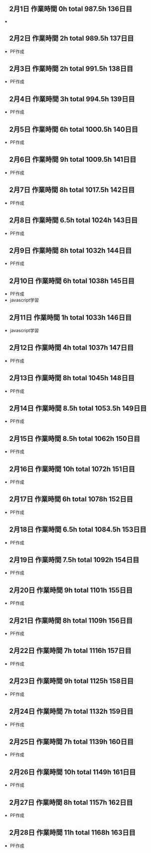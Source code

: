 ## 　2月1日 作業時間 0h total 987.5h 136日目
-
## 　2月2日 作業時間 2h total 989.5h 137日目
- PF作成
## 　2月3日 作業時間 2h total 991.5h 138日目
- PF作成
## 　2月4日 作業時間 3h total 994.5h 139日目
- PF作成
## 　2月5日 作業時間 6h total 1000.5h 140日目
- PF作成
## 　2月6日 作業時間 9h total 1009.5h 141日目
- PF作成
## 　2月7日 作業時間 8h total 1017.5h 142日目
- PF作成
## 　2月8日 作業時間 6.5h total 1024h 143日目
- PF作成
## 　2月9日 作業時間 8h total 1032h 144日目
- PF作成
## 　2月10日 作業時間 6h total 1038h 145日目
- PF作成
- javascript学習
## 　2月11日 作業時間 1h total 1033h 146日目
- javascript学習
## 　2月12日 作業時間 4h total 1037h 147日目
- PF作成
## 　2月13日 作業時間 8h total 1045h 148日目
- PF作成
## 　2月14日 作業時間 8.5h total 1053.5h 149日目
- PF作成
## 　2月15日 作業時間 8.5h total 1062h 150日目
- PF作成
## 　2月16日 作業時間 10h total 1072h 151日目
- PF作成
## 　2月17日 作業時間 6h total 1078h 152日目
- PF作成
## 　2月18日 作業時間 6.5h total 1084.5h 153日目
- PF作成
## 　2月19日 作業時間 7.5h total 1092h 154日目
- PF作成
## 　2月20日 作業時間 9h total 1101h 155日目
- PF作成
## 　2月21日 作業時間 8h total 1109h 156日目
- PF作成
## 　2月22日 作業時間 7h total 1116h 157日目
- PF作成
## 　2月23日 作業時間 9h total 1125h 158日目
- PF作成
## 　2月24日 作業時間 7h total 1132h 159日目
- PF作成
## 　2月25日 作業時間 7h total 1139h 160日目
- PF作成
## 　2月26日 作業時間 10h total 1149h 161日目
- PF作成
## 　2月27日 作業時間 8h total 1157h 162日目
- PF作成
## 　2月28日 作業時間 11h total 1168h 163日目
- PF作成
